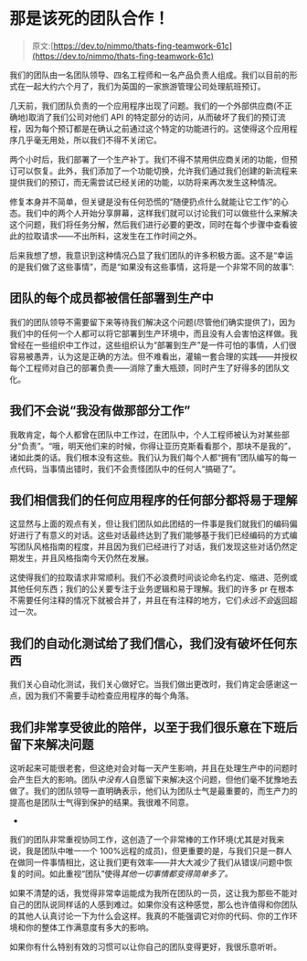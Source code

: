 # 那是该死的团队合作！

> 原文:[https://dev.to/nimmo/thats-fing-teamwork-61c](https://dev.to/nimmo/thats-fing-teamwork-61c)

我们的团队由一名团队领导、四名工程师和一名产品负责人组成。我们以目前的形式在一起大约六个月了，我们为英国的一家旅游管理公司处理航班预订。

几天前，我们团队负责的一个应用程序出现了问题。我们的一个外部供应商(不正确地)取消了我们公司对他们 API 的特定部分的访问，从而破坏了我们的预订流程，因为每个预订都是在确认之前通过这个特定的功能进行的。这使得这个应用程序几乎毫无用处，所以我们不得不关闭它。

两个小时后，我们部署了一个生产补丁。我们不得不禁用供应商关闭的功能，但预订可以恢复。此外，我们添加了一个功能切换，允许我们通过我们创建的新流程来提供我们的预订，而无需尝试已经关闭的功能，以防将来再次发生这种情况。

修复本身并不简单，但关键是没有任何恐慌的“随便扔点什么就能让它工作”的心态。我们中的两个人开始分享屏幕，这样我们就可以讨论我们可以做些什么来解决这个问题，我们将任务分解，然后我们进行必要的更改，同时在每个步骤中查看彼此的拉取请求——不出所料，这发生在工作时间之外。

后来我想了想，我意识到这种情况凸显了我们团队的许多积极方面。这不是“幸运的是我们做了这些事情”，而是“如果没有这些事情，这将是一个非常不同的故事”:

## [](#every-member-of-the-team-is-trusted-to-deploy-to-production)团队的每个成员都被信任部署到生产中

我们的团队领导不需要留下来等待我们解决这个问题(尽管他们确实提供了)，因为我们中的任何一个人都可以将它部署到生产环境中，而且没有人会害怕这样做。我曾经在一些组织中工作过，这些组织认为“部署到生产”是一件可怕的事情，人们很容易被愚弄，认为这是正确的方法。但不难看出，灌输一套合理的实践——并授权每个工程师对自己的部署负责——消除了重大瓶颈，同时产生了好得多的团队文化。

## 我们不会说“我没有做那部分工作”

我敢肯定，每个人都曾在团队中工作过，在团队中，个人工程师被认为对某些部分“负责”。“哦，明天他们来的时候，你得让亚历克斯看看那个，那块不是我的”，诸如此类的话。我们根本没有这些。我们认为我们每个人都“拥有”团队编写的每一点代码，当事情出错时，我们不会责怪团队中的任何人“搞砸了”。

## 我们相信我们的任何应用程序的任何部分都将易于理解

这显然与上面的观点有关，但让我们团队如此团结的一件事是我们就我们的编码偏好进行了有意义的对话。这些对话最终达到了我们能够基于我们已经编码的方式编写团队风格指南的程度，并且因为我们已经进行了对话，我们发现这些对话仍然定期发生，并且风格指南今天仍然在发展。

这使得我们的拉取请求非常顺利。我们不必浪费时间谈论命名约定、缩进、范例或其他任何东西；我们的公关要专注于业务逻辑和易于理解。我们的许多 pr 在根本不需要任何注释的情况下就被合并了，并且在有注释的地方，它们*永远不会*返回超过一次。

## 我们的自动化测试给了我们信心，我们没有破坏任何东西

我们关心自动化测试，我们关心做好它。当我们做出更改时，我们肯定会感谢这一点，因为我们不需要手动检查应用程序的每个角落。

## 我们非常享受彼此的陪伴，以至于我们很乐意在下班后留下来解决问题

这听起来可能很老套，但这绝对会对每一天产生影响，并且在处理生产中的问题时会产生巨大的影响。团队*中没有人*自愿留下来解决这个问题，但他们毫不犹豫地去做了。我们的团队领导一直明确表示，他们认为团队士气是最重要的，而生产力的提高也是团队士气得到保护的结果。我很难不同意。

-

我们的团队非常重视协同工作，这创造了一个非常棒的工作环境(尤其是对我来说，我是团队中唯一一个 100%远程的成员)，但更重要的是，与我们只是一群人在做同一件事情相比，这让我们更有效率——并大大减少了我们从错误/问题中恢复的时间。如此重视“团队”使得*其他一切事情都变得简单多了。*

如果不清楚的话，我觉得非常幸运能成为我所在团队的一员，这让我为那些不能对自己的团队说同样话的人感到难过。如果你没有这种感觉，那么也许值得和你团队的其他人认真讨论一下为什么会这样。我真的不能强调它对你的代码、你的工作环境和你的整体工作满意度有多大的影响。

如果你有什么特别有效的习惯可以让你自己的团队变得更好，我很乐意听听。